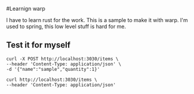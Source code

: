 #Learnign warp

I have to learn rust for the work. This is a sample to make it with warp. I'm used to spring, this low level stuff is hard for me.


## Test it for myself


```shell
curl -X POST http://localhost:3030/items \
--header 'Content-Type: application/json' \
-d '{"name":"sample","quantity":1}'

curl http://localhost:3030/items \
--header 'Content-Type: application/json'
```